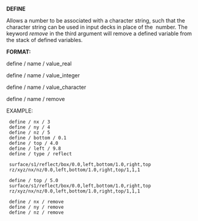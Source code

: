  **DEFINE**

  Allows a number to be associated with a character string, such that
  the character string can be used in input decks in place of the 
  number. The keyword *remove* in the third argument will remove a
  defined variable from the stack of defined variables.
  
**FORMAT:**

define / name / value_real

define / name / value_integer

define / name / value_character

define / name / remove

EXAMPLE:

     define / nx / 3
     define / ny / 4 
     define / nz / 5 
     define / bottom / 0.1
     define / top / 4.0 
     define / left / 9.8 
     define / type / reflect

     surface/s1/reflect/box/0.0,left,bottom/1.0,right,top 
     rz/xyz/nx/nz/0.0,left,bottom/1.0,right,top/1,1,1

     define / top / 5.0 
     surface/s1/reflect/box/0.0,left,bottom/1.0,right,top 
     rz/xyz/nx/nz/0.0,left,bottom/1.0,right,top/1,1,1

     define / nx / remove
     define / ny / remove
     define / nz / remove
